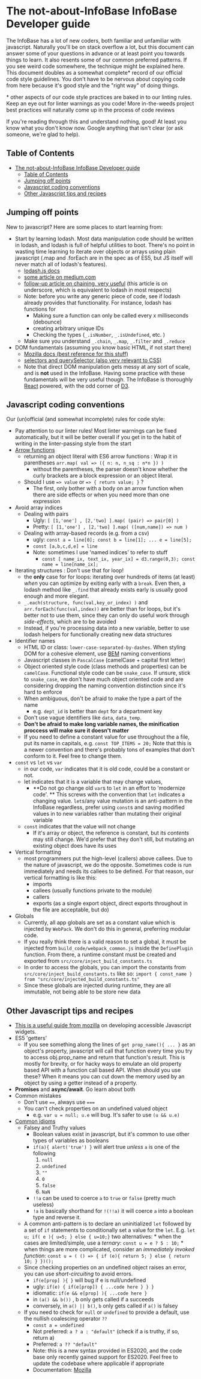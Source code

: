 # The not-about-InfoBase InfoBase Developer guide

The InfoBase has a lot of new coders, both familiar and unfamiliar with javascript. Naturally you'll be on stack overflow a lot, but this document can answer some of your questions in advance or at least point you towards things to learn. It also resents some of our common preferred patterns. If you see weird code somewhere, the technique might be explained here. This document doubles as a somewhat complete\* record of our official code style guidelines. You don't have to be nervous about copying code from here because it's good style and the "right way" of doing things.

\* other aspects of our code style practices are baked in to our linting rules. Keep an eye out for linter warnings as you code! More in-the-weeds project best practices will naturally come up in the process of code reviews

If you're reading through this and understand nothing, good! At least you know what you don't know now. Google anything that isn't clear (or ask someone, we're glad to help).

## Table of Contents

- [The not-about-InfoBase InfoBase Developer guide](#the-not-about-infobase-infobase-developer-guide)
  - [Table of Contents](#table-of-contents)
  - [Jumping off points](#jumping-off-points)
  - [Javascript coding conventions](#javascript-coding-conventions)
  - [Other Javascript tips and recipes](#other-javascript-tips-and-recipes)

## Jumping off points

New to javascript? Here are some places to start learning from:

- Start by learning lodash. Most data manipulation code should be written in lodash, and lodash is full of helpful utilities to boot. There's no point in wasting time learning to iterate over objects or arrays using plain javascript (.map and .forEach are in the spec as of ES5, but JS itself will never match all of lodash's features).
  - [lodash.js docs](https://lodash.com/docs/4.17.11)
  - [some article on medium.com](https://firstdoit.com/reduce-your-problems-with-functional-programming-getting-started-with-underscore-or-lodash-86d78aad6338#.9wid6bo2l)
  - [follow-up article on chaining, very useful](https://firstdoit.com/chain-your-solutions-with-underscore-513fba67ec1f#.8xtlf3qrl) (this article is on underscore, which is equivalent to lodash in most respects)
  - Note: before you write any generic piece of code, see if lodash already provides that functionality. For instance, lodash has functions for
    - Making sure a function can only be called every x milliseconds (debounce)
    - creating arbitrary unique IDs
    - Checking the types (`_.isNumber`, `_.isUndefined`, etc. )
  - Make sure you understand `_.chain`, `_.map`, `_.filter` and `_.reduce`
- DOM fundamentals (assuming you know basic HTML, if not start there)
  - [Mozilla docs (best reference for this stuff)](https://developer.mozilla.org/en-US/docs/Web/API/Document_Object_Model)
  - [selectors and querySelector (also very relevant to CSS)](https://www.kirupa.com/html5/finding_elements_dom_using_querySelector.htm)
  - Note that direct DOM manipulation gets messy at any sort of scale, and is **not** used in the InfoBase. Having some practice with these fundamentals will be very useful though. The InfoBase is thoroughly [React](https://reactjs.org/) powered, with the odd corner of [D3](https://d3js.org/).

## Javascript coding conventions

Our (un)official (and somewhat incomplete) rules for code style:

- Pay attention to our linter rules! Most linter warnings can be fixed automatically, but it will be better overall if you get in to the habit of writing in the linter-passing style from the start
- <u>Arrow functions</u>
  - returning an object literal with ES6 arrow functions : Wrap it in parentheses `arr.map( val => ({ n: n, n_sq : n*n }) )`
    - without the parentheses, the parser doesn't know whether the curly brackets are a block expression or an object literal.
  - Should I use `=> value` or `=> { return value; }` ?
    - The first, only bother with a body on an arrow function when there are side effects or when you need more than one expression
- Avoid array indices
  - Dealing with pairs
    - Ugly: `[ [1,'one'] , [2,'two] ].map( (pair) => pair[0] )`
    - Pretty: `[ [1,'one'] , [2,'two] ].map( ([num,name]) => num )`
  - Dealing with array-based records (e.g. from a csv)
    - ugly: `const a = line[0]; const b = line[1]; ... e = line[5];`
    - `const [a,b,c,d,e] = line`
    - Note: sometimes I use 'named indices' to refer to stuff
      - `const [ name_ix, text_ix, year_ix] = d3.range(0,3); const name = line[name_ix];`
- Iterating structures : Don't use that for loop!
  - the **only** case for for loops: iterating over hundreds of items (at least) _when_ you can optimize by exiting early with a `break`. Even then, a lodash method like `_.find` that already exists early is usually good enough and more elegant.
  - `_.each(structure, func(val,key_or_index) )` and `arr.forEach(func(val,index))` are better than for loops, but it's better not to use them, since they can only do useful work through _side-effects_, which are to be avoided
  - Instead, if you're processing data into a new variable, better to use lodash helpers for functionally creating new data structures
- Identifier names
  - HTML ID or class: `lower-case-separated-by-dashes`. When styling DOM for a cohesive element, use [BEM](http://getbem.com/) naming conventions
  - Javascript classes in `PascalCase` (camelCase + capital first letter)
  - Object oriented style code (class methods and properties) can be `camelCase`. Functional style code can be `snake_case`. If unsure, stick to `snake_case`, we don't have much object oriented code and are considering dropping the naming convention distinction since it's hard to enforce
  - When ambiguous, don't be afraid to make the type a part of the name
    - e.g. `dept_id` is better than `dept` for a department key
  - Don't use vague identifiers like `data`, `data_temp`.
  - **Don't be afraid to make long variable names, the minification proccess will make sure it doesn't matter**
  - If you need to define a constant value for use throughout the a file, put its name in capitals, e.g. `const TOP_ITEMS = 20;` Note that this is a newer convention and there's probably tons of examples that don't conform to it. Feel free to change them.
- `const` vs `let` vs `var`
  - in our code, `var` indicates that it is old code, could be a constant or not.
  - let indicates that it is a variable that may change values,
    - **Do not go change old `var`s to `let` in an effort to 'modernize code'. ** This screws with the convention that `let` indicates a changing value. `let`s/any value mutation is an anti-pattern in the InfoBase regardless, prefer using `const`s and saving modified values in to new variables rather than mutating their original variable
  - `const` indicates that the value will not change
    - If it's array or object, the reference is constant, but its _contents_ may still change. We'd prefer that they don't still, but mutating an existing object does have its uses
- Vertical formatting
  - most programmers put the high-level (callers) above callees. Due to the nature of javascript, we do the opposite. Sometimes code is run immediately and needs its callees to be defined. For that reason, our vertical formatting is like this:
    - imports
    - callees (usually functions private to the module)
    - callers
    - exports (as a single export object, direct exports throughout in the file are acceptable, but do)
- Globals
  - Currently, all app globals are set as a constant value which is injected by `WebPack`. We don't do this in general, preferring modular code.
  - If you really think there is a valid reason to set a global, it must be injected from `build_code/webpack_common.js` inside the `DefinePlugin` function. From there, a runtime constant must be created and exported from `src/core/inject_build_constants.ts`
  - In order to access the globals, you can import the constants from `src/core/inject_build_constants.ts` like so: `import { const_name } from "src/core/injected_build_constants.ts"`
  - Since these globals are injected during runtime, they are all immutable, not being able to be store new data

## Other Javascript tips and recipes

- [This is a useful guide from mozilla](https://developer.mozilla.org/en-US/docs/Web/Accessibility/Keyboard-navigable_JavaScript_widgets) on developing accessible Javascript widgets.
- ES5 'getters'
  - If you see something along the lines of `get prop_name(){ ... }` as an object's property, javascript will call that function every time you try to access obj.prop_name and return that function's result. This is mostly for brevity, or for hacky ways to emulate an old property based API with a function call based API. When should you use these? When it means you can cut down the memory used by an object by using a getter instead of a property.
- **Promises** and **async/await**. Go learn about both
- Common mistakes
  - Don't use `==`, always use `===`
  - You can't check properties on an undefined valued object
    - e.g. `var u = null; u.e` will bug. It's safer to use `(u && u.e)`
- <u>Common idioms </u>
  - Falsey and Truthy values
    - Boolean values exist in javascript, but it's common to use other types of variables as booleans
    - `if(a){ alert('true') }` will alert true _unless_ `a` is one of the following
      1. `null`
      2. `undefined`
      3. `""`
      4. `0`
      5. `false`
      6. `NaN`
    - `!!a` can be used to coerce `a` to `true` or `false` (pretty much useless)
    - `!a` is basically shorthand for `!(!!a)` it will coerce `a` into a boolean type and reverse it.
  - A common anti-pattern is to declare an uninitialized `let` followed by a set of `if` statements to conditionally set a value for the `let`. E.g. `let u; if( e ){ u=5; } else { u=10;}` two alternatives: * when the cases are limited/simple, use a *ternary*: `const u = e ? 5 : 10;` * when things are more complicated, consider an _immediately invoked function_: `const u = ( () => { if (e){ return 5; } else { return 10; } })();`
  - Since checking properties on an undefined object raises an error, you can use _short-circuiting_ to avoid errors.
    - `if(e[prop] ){ }` will bug if e is null/undefined
    - ugly: `if(e) { if(e[prop]) { ...code here } } }`
    - idiomatic: `if(e && e[prop] ){ ...code here }`
    - in `(a() && b())` , b only gets called if a succeeds
    - conversely, in `a() || b()`, `b` only gets called if `a()` is falsey
  - If you need to check for `null` or `undefined` to provide a default, use the nullish coalescing operator `??`
    - `const a = undefined`
    - Not preferred: `a ? a : "default"` (check if a is truthy, if so, return a)
    - Preferred: `a ?? "default"`
    - Note: this is a new syntax provided in ES2020, and the code base only recently gained support for ES2020. Feel free to update the codebase where applicable if appropriate
    - Documentation: [Mozilla](https://developer.mozilla.org/en-US/docs/Web/JavaScript/Reference/Operators/Nullish_coalescing_operator)
